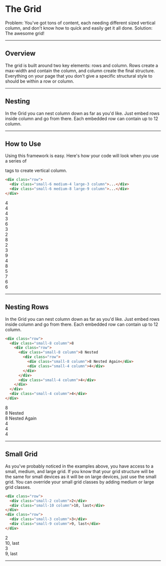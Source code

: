 ﻿# The Grid

<p class="lead">Problem: You've got tons of content, each needing different sized vertical column, and don't know how to quick and easily get it all done. Solution: The awesome grid!</p>

---

## Overview

The grid is built around two key elements: rows and column. Rows create a max-width and contain the column, and column create the final structure. Everything on your page that you don't give a specific structural style to should be within a row or column.

---

## Nesting

In the Grid you can nest column down as far as you'd like. Just embed rows inside column and go from there. Each embedded row can contain up to 12 column.

---

## How to Use

Using this framework is easy. Here's how your code will look when you use a series of <div> tags to create vertical column.

```html
<div class="row">
  <div class="small-6 medium-4 large-3 column">...</div>
  <div class="small-6 medium-8 large-9 column">...</div>
</div>
```

<div class="row display">
  <div class="small-12 large-4 column">4</div>
  <div class="small-12 large-4 column">4</div>
  <div class="small-12 large-4 column">4</div>
</div>
<div class="row display">
  <div class="small-12 large-3 column">3</div>
  <div class="small-12 large-6 column">6</div>
  <div class="small-12 large-3 column">3</div>
</div>
<div class="row display">
  <div class="small-12 large-2 column">2</div>
  <div class="small-12 large-8 column">8</div>
  <div class="small-12 large-2 column">2</div>
</div>
<div class="row display">
  <div class="small-12 large-3 column">3</div>
  <div class="small-12 large-9 column">9</div>
</div>
<div class="row display">
  <div class="small-12 large-4 column">4</div>
  <div class="small-12 large-8 column">8</div>
</div>
<div class="row display">
  <div class="small-12 large-5 column">5</div>
  <div class="small-12 large-7 column">7</div>
</div>
<div class="row display">
  <div class="small-12 large-6 column">6</div>
  <div class="small-12 large-6 column">6</div>
</div>

---

## Nesting Rows

In the Grid you can nest column down as far as you'd like. Just embed rows inside column and go from there. Each embedded row can contain up to 12 column.

```html
<div class="row">
  <div class="small-8 column">8
    <div class="row">
      <div class="small-8 column">8 Nested
        <div class="row">
          <div class="small-8 column">8 Nested Again</div>
          <div class="small-4 column">4</div>
        </div>
      </div>
      <div class="small-4 column">4</div>
    </div>
  </div>
  <div class="small-4 column">4</div>
</div>
```

<div class="row display">
  <div class="small-8 column">8
    <div class="row">
      <div class="small-8 column">8 Nested
        <div class="row">
          <div class="small-8 column">8 Nested Again</div>
          <div class="small-4 column">4</div>
        </div>
      </div>
      <div class="small-4 column">4</div>
    </div>
  </div>
  <div class="small-4 column">4</div>
</div>

---

## Small Grid

As you've probably noticed in the examples above, you have access to a small, medium, and large grid. If you know that your grid structure will be the same for small devices as it will be on large devices, just use the small grid. You can override your small grid classes by adding medium or large grid classes.

```html
<div class="row">
  <div class="small-2 column">2</div>
  <div class="small-10 column">10, last</div>
</div>
<div class="row">
  <div class="small-3 column">3</div>
  <div class="small-9 column">9, last</div>
</div>
```

<div class="row display">
  <div class="small-2 column">2</div>
  <div class="small-10 column">10, last</div>
</div>
<div class="row display">
  <div class="small-3 column">3</div>
  <div class="small-9 column">9, last</div>
</div>

---